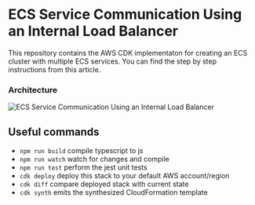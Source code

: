 # ECS Service Communication Using an Internal Load Balancer

This repository contains the AWS CDK implementaton for creating an ECS cluster with multiple ECS services. You can find the step by step instructions from this article.

### Architecture

![ECS Service Communication Using an Internal Load Balancer](ecs.png?raw=true)

## Useful commands

 * `npm run build`   compile typescript to js
 * `npm run watch`   watch for changes and compile
 * `npm run test`    perform the jest unit tests
 * `cdk deploy`      deploy this stack to your default AWS account/region
 * `cdk diff`        compare deployed stack with current state
 * `cdk synth`       emits the synthesized CloudFormation template
